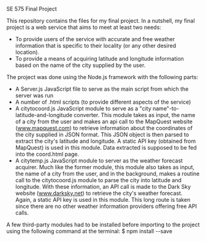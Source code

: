 SE 575 Final Project

This repository contains the files for my final project. 
In a nutshell, my final project is a web service that aims to meet at least two needs:
    
- To provide users of the service with accurate and free weather information that is specific to their locality (or any         other desired location).
- To provide a means of acquiring latitude and longitude information based on the name of the city supplied by the user.

The project was done using the Node.js framework with the following parts:

- A Server.js JavaScript file to serve as the main script from which the server was run
- A number of .html scripts (to provide different aspects of the service)
- A citytocoord.js JavaScript module to serve as a "city name"-to-latitude-and-longitude converter. This module takes as        input, the name of a city from the user and makes an api call to the MapQuest website (www.mapquest.com) to retrieve            information about the coordinates of the city supplied in JSON format. This JSON object is then parsed to extract the          city's latitude and longitude. A static API key (obtained from MapQuest) is used in this module. Data extracted is              supposed to be fed into the coord.html page.
- A citytemp.js JavaScript module to server as the weather forecast acquirer. Much like the former module, this module also     takes as input, the name of a city from the user, and in the background, makes a routine call to the citytocoord.js module      to parse the city into latitude and longitude. With these information, an API call is made to the Dark Sky website              (www.darksky.net) to retrieve the city's weather forecast. Again, a static API key is used in this module. This long route      is taken since there are no other weather information providers offering free API calls.

A few third-party modules had to be installed before importing to the project using the following command at the terminal:
            $ npm install <module name> --save

